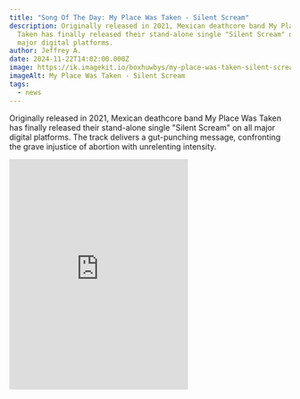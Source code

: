 ```yaml
---
title: "Song Of The Day: My Place Was Taken - Silent Scream"
description: Originally released in 2021, Mexican deathcore band My Place Was
  Taken has finally released their stand-alone single "Silent Scream" on all
  major digital platforms.
author: Jeffrey A.
date: 2024-11-22T14:02:00.000Z
image: https://ik.imagekit.io/boxhuwbys/my-place-was-taken-silent-scream.jpg
imageAlt: My Place Was Taken - Silent Scream
tags:
  - news
---
```

Originally released in 2021, Mexican deathcore band My Place Was Taken has finally released their stand-alone single "Silent Scream" on all major digital platforms. The track delivers a gut-punching message, confronting the grave injustice of abortion 
with unrelenting intensity.

<iframe style="border: 0; width: 320px; height: 412px;" src="https://bandcamp.com/EmbeddedPlayer/track=4004767113/size=large/bgcol=333333/linkcol=0f91ff/tracklist=false/transparent=true/" seamless><a href="https://mpwt.bandcamp.com/track/silent-scream">Silent Scream by My Place Was Taken</a></iframe>
